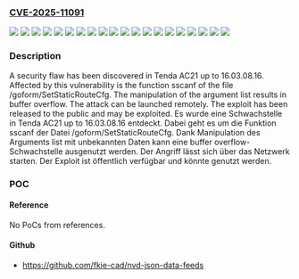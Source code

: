 ### [CVE-2025-11091](https://cve.mitre.org/cgi-bin/cvename.cgi?name=CVE-2025-11091)
![](https://img.shields.io/static/v1?label=Product&message=AC21&color=blue)
![](https://img.shields.io/static/v1?label=Version&message=16.03.08.0%20&color=brightgreen)
![](https://img.shields.io/static/v1?label=Version&message=16.03.08.1%20&color=brightgreen)
![](https://img.shields.io/static/v1?label=Version&message=16.03.08.10%20&color=brightgreen)
![](https://img.shields.io/static/v1?label=Version&message=16.03.08.11%20&color=brightgreen)
![](https://img.shields.io/static/v1?label=Version&message=16.03.08.12%20&color=brightgreen)
![](https://img.shields.io/static/v1?label=Version&message=16.03.08.13%20&color=brightgreen)
![](https://img.shields.io/static/v1?label=Version&message=16.03.08.14%20&color=brightgreen)
![](https://img.shields.io/static/v1?label=Version&message=16.03.08.15%20&color=brightgreen)
![](https://img.shields.io/static/v1?label=Version&message=16.03.08.16%20&color=brightgreen)
![](https://img.shields.io/static/v1?label=Version&message=16.03.08.2%20&color=brightgreen)
![](https://img.shields.io/static/v1?label=Version&message=16.03.08.3%20&color=brightgreen)
![](https://img.shields.io/static/v1?label=Version&message=16.03.08.4%20&color=brightgreen)
![](https://img.shields.io/static/v1?label=Version&message=16.03.08.5%20&color=brightgreen)
![](https://img.shields.io/static/v1?label=Version&message=16.03.08.6%20&color=brightgreen)
![](https://img.shields.io/static/v1?label=Version&message=16.03.08.7%20&color=brightgreen)
![](https://img.shields.io/static/v1?label=Version&message=16.03.08.8%20&color=brightgreen)
![](https://img.shields.io/static/v1?label=Version&message=16.03.08.9%20&color=brightgreen)
![](https://img.shields.io/static/v1?label=Vulnerability&message=Buffer%20Overflow&color=brightgreen)
![](https://img.shields.io/static/v1?label=Vulnerability&message=Memory%20Corruption&color=brightgreen)

### Description

A security flaw has been discovered in Tenda AC21 up to 16.03.08.16. Affected by this vulnerability is the function sscanf of the file /goform/SetStaticRouteCfg. The manipulation of the argument list results in buffer overflow. The attack can be launched remotely. The exploit has been released to the public and may be exploited.
Es wurde eine Schwachstelle in Tenda AC21 up to 16.03.08.16 entdeckt. Dabei geht es um die Funktion sscanf der Datei /goform/SetStaticRouteCfg. Dank Manipulation des Arguments list mit unbekannten Daten kann eine buffer overflow-Schwachstelle ausgenutzt werden. Der Angriff lässt sich über das Netzwerk starten. Der Exploit ist öffentlich verfügbar und könnte genutzt werden.

### POC

#### Reference
No PoCs from references.

#### Github
- https://github.com/fkie-cad/nvd-json-data-feeds

